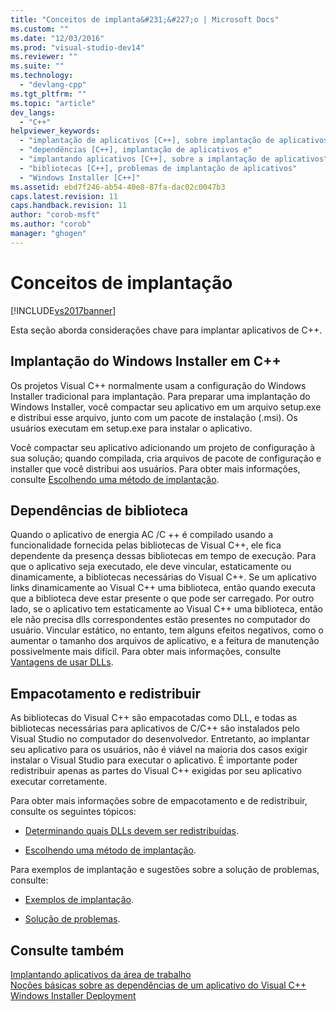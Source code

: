 ```yaml
---
title: "Conceitos de implanta&#231;&#227;o | Microsoft Docs"
ms.custom: ""
ms.date: "12/03/2016"
ms.prod: "visual-studio-dev14"
ms.reviewer: ""
ms.suite: ""
ms.technology: 
  - "devlang-cpp"
ms.tgt_pltfrm: ""
ms.topic: "article"
dev_langs: 
  - "C++"
helpviewer_keywords: 
  - "implantação de aplicativos [C++], sobre implantação de aplicativos"
  - "dependências [C++], implantação de aplicativos e"
  - "implantando aplicativos [C++], sobre a implantação de aplicativos"
  - "bibliotecas [C++], problemas de implantação de aplicativos"
  - "Windows Installer [C++]"
ms.assetid: ebd7f246-ab54-40e8-87fa-dac02c0047b3
caps.latest.revision: 11
caps.handback.revision: 11
author: "corob-msft"
ms.author: "corob"
manager: "ghogen"
---
```

# Conceitos de implanta&#231;&#227;o
[!INCLUDE[vs2017banner](../assembler/inline/includes/vs2017banner.md)]

Esta seção aborda considerações chave para implantar aplicativos de C\+\+.  
  
## Implantação do Windows Installer em C\+\+  
 Os projetos Visual C\+\+ normalmente usam a configuração do Windows Installer tradicional para implantação.  Para preparar uma implantação do Windows Installer, você compactar seu aplicativo em um arquivo setup.exe e distribui esse arquivo, junto com um pacote de instalação \(.msi\).  Os usuários executam em setup.exe para instalar o aplicativo.  
  
 Você compactar seu aplicativo adicionando um projeto de configuração à sua solução; quando compilada, cria arquivos de pacote de configuração e installer que você distribui aos usuários.  Para obter mais informações, consulte [Escolhendo uma método de implantação](../ide/choosing-a-deployment-method.md).  
  
## Dependências de biblioteca  
 Quando o aplicativo de energia AC \/C \+\+ é compilado usando a funcionalidade fornecida pelas bibliotecas de Visual C\+\+, ele fica dependente da presença dessas bibliotecas em tempo de execução.  Para que o aplicativo seja executado, ele deve vincular, estaticamente ou dinamicamente, a bibliotecas necessárias do Visual C\+\+.  Se um aplicativo links dinamicamente ao Visual C\+\+ uma biblioteca, então quando executa que a biblioteca deve estar presente o que pode ser carregado.  Por outro lado, se o aplicativo tem estaticamente ao Visual C\+\+ uma biblioteca, então ele não precisa dlls correspondentes estão presentes no computador do usuário.  Vincular estático, no entanto, tem alguns efeitos negativos, como o aumentar o tamanho dos arquivos de aplicativo, e a feitura de manutenção possivelmente mais difícil.  Para obter mais informações, consulte [Vantagens de usar DLLs](../build/advantages-of-using-dlls.md).  
  
## Empacotamento e redistribuir  
 As bibliotecas do Visual C\+\+ são empacotadas como DLL, e todas as bibliotecas necessárias para aplicativos de C\/C\+\+ são instalados pelo Visual Studio no computador do desenvolvedor.  Entretanto, ao implantar seu aplicativo para os usuários, não é viável na maioria dos casos exigir instalar o Visual Studio para executar o aplicativo.  É importante poder redistribuir apenas as partes do Visual C\+\+ exigidas por seu aplicativo executar corretamente.  
  
 Para obter mais informações sobre de empacotamento e de redistribuir, consulte os seguintes tópicos:  
  
-   [Determinando quais DLLs devem ser redistribuídas](../ide/determining-which-dlls-to-redistribute.md).  
  
-   [Escolhendo uma método de implantação](../ide/choosing-a-deployment-method.md).  
  
 Para exemplos de implantação e sugestões sobre a solução de problemas, consulte:  
  
-   [Exemplos de implantação](../ide/deployment-examples.md).  
  
-   [Solução de problemas](../build/troubleshooting-c-cpp-isolated-applications-and-side-by-side-assemblies.md).  
  
## Consulte também  
 [Implantando aplicativos da área de trabalho](../Topic/Deploying%20Native%20Desktop%20Applications%20\(Visual%20C++\).md)   
 [Noções básicas sobre as dependências de um aplicativo do Visual C\+\+](../ide/understanding-the-dependencies-of-a-visual-cpp-application.md)   
 [Windows Installer Deployment](http://msdn.microsoft.com/pt-br/121be21b-b916-43e2-8f10-8b080516d2a0)